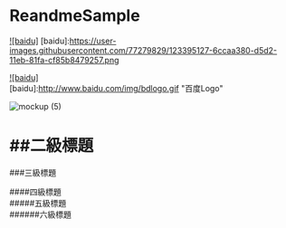 # ReandmeSample
[![baidu]](https://play.google.com/store/apps/details?id=com.sean.green)
[baidu]:https://user-images.githubusercontent.com/77279829/123395127-6ccaa380-d5d2-11eb-81fa-cf85b8479257.png

[![baidu]](http://baidu.com)  
[baidu]:http://www.baidu.com/img/bdlogo.gif "百度Logo"  

![mockup (5)](https://user-images.githubusercontent.com/77279829/123379682-0f7a2680-d5c1-11eb-9761-3fad81611e56.png)



##二級標題
====
###三級標題  

####四級標題  
#####五級標題  
######六級標題  
